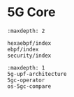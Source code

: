# 5G Core

```{toctree}
:maxdepth: 2

hexaebpf/index
ebpf/index
security/index
```

```{toctree}
:maxdepth: 1
5g-upf-architecture
5gc-operator
os-5gc-compare
```
